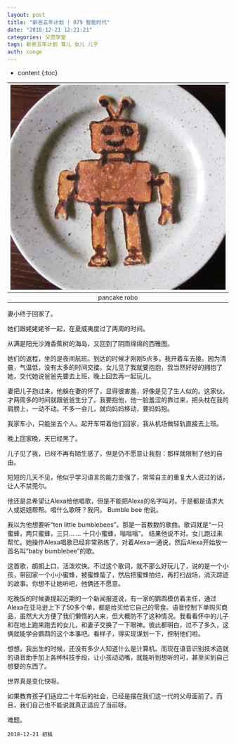 ```yaml
---
layout: post
title: "新爸五年计划 | 079 智能时代"
date: "2018-12-21 12:21:21"
categories: 父范学堂
tags: 新爸五年计划 育儿 女儿 儿子
auth: conge
---
```

* content
{:toc}


|![pancake robot](/assets/images/父范学堂/118382-9594806f3b4e9822.jpg)|
|:----:|
|pancake robo|

妻小终于回家了。

她们跟姥姥姥爷一起，在夏威夷度过了两周的时间。

从满是阳光沙滩香蕉树的海岛，又回到了阴雨绵绵的西雅图。

她们的返程，坐的是夜间航班。到达的时候才刚刚5点多。我开着车去接。因为清晨，气温低，没有太多的时间交接。女儿见了我就要抱抱，我当然好好的拥抱了她，交代她说爸爸先要去上班，晚上回去再一起玩儿。

妻把儿子抱过来，他躲在妻的怀了，显得很害羞，好像是见了生人似的。这家伙，才两周多的时间就跟爸爸生分了。我要抱他，他一脸羞涩的靠过来，把头枕在我的肩膀上，一动不动。不多一会儿，就向妈妈移动，要妈妈抱。





我家车小，只能坐五个人。起开车带着他们回家，我从机场做轻轨直接去上班。

晚上回家晚，天已经黑了。

儿子见了我，已经不再有陌生感了，但是仍不愿意让我抱：那样就限制了他的自由。

短短的几天不见，他似乎学习语言的能力变强了，常常自主的重复大人说过的话，让人不禁莞尔。

他还是总希望让Alexa给他唱歌，但是不能把Alexa的名字叫对。于是都是请求大人或姐姐帮帮。唱什么歌呀？我问。 Bumble bee 他说。

我以为他想要听“ten little bumblebees”。那是一首数数的歌曲。歌词就是“一只蜜蜂，两只蜜蜂，三只... ... 十只小蜜蜂，嗡嗡嗡”。 结果他说不对。女儿跑过来帮忙。她操作Alexa唱歌已经非常熟练了，对着Alexa一通说，然后Alexa开始放一首名叫“baby bumblebee”的歌。

这首歌，朗朗上口，活泼欢快。不过这个歌词，就不那么好玩儿了，说的是一个小孩，带回家一个小小蜜蜂，被蜜蜂蛰了，然后把蜜蜂拍烂，再打扫战场，消灭踪迹的故事。你想不让她听吧，他俩还不愿意。

吃晚饭的时候妻提起近期的一个新闻报道说，有一家的鹦鹉模仿着主任，通过Alexa在亚马逊上下了50多个单，都是给买给它自己的零食。语音控制下单购买商品，虽然大大方便了我们懒惰的人来，但大概防不了这种情况。我看看怀中的儿子和在地上跑来跑去的女儿，和妻子交换了一下眼神。彼此都明白，过不了多久，这俩就能学会鹦鹉的这个本事吧。看样子，得实现谋划一下，控制他们啦。

想想，我出生的时候，还没有多少人知道什么是计算机。而现在语音识别技术造就的语音助手加上各种科技手段，让小孩动动嘴，就能听到想听的可，甚至买到自己想要的东西了。

世界真是变化快呀。

如果教育孩子们适应二十年后的社会，已经是摆在我们这一代的父母面前了。而且，我们自己也不能说就真正适应了当前呀。

难题。

```
2018-12-21 初稿
```

